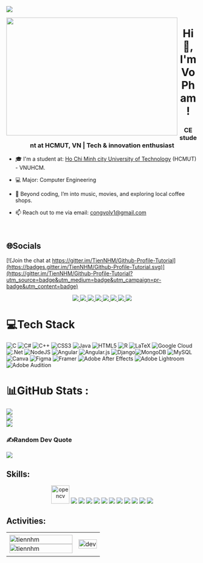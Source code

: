 [![](https://visitcount.itsvg.in/api?id=vopham&icon=0&color=0)](https://visitcount.itsvg.in)

<img align="left" width="450" height="310" src="https://github.githubassets.com/images/modules/profile/profile-first-repo.svg">
<h1 align="center">Hi 👋, I'm Vo Pham!</h1>
<p align="center">
  <h3 align="center">CE student at HCMUT, VN | Tech & innovation enthusiast</h3>
</p> 

- 🎓 I'm a student at: [Ho Chi Minh city University of Technology](https://hcmut.edu.vn/) (HCMUT) - VNUHCM.

- 💻 Major: Computer Engineering

- 🌱 Beyond coding, I’m into music, movies, and exploring local coffee shops.
  
- 📫 Reach out to me via email: congvolv1@gmail.com
  
<br />

## 🌐Socials

[![Join the chat at https://gitter.im/TienNHM/Github-Profile-Tutorial](https://badges.gitter.im/TienNHM/Github-Profile-Tutorial.svg)](https://gitter.im/TienNHM/Github-Profile-Tutorial?utm_source=badge&utm_medium=badge&utm_campaign=pr-badge&utm_content=badge)

<p align="center">
  <a href="https://www.facebook.com/vophajm" alt="Facebook">
    <img src="https://img.icons8.com/?size=100&id=118568&format=png&color=000000" />
  </a> 
    <a href="https://www.instagram.com/vopham.0104/" target="_blank">
    <img src="https://img.icons8.com/?size=100&id=Xy10Jcu1L2Su&format=png&color=000000"/>
  </a>
    <a href="https://www.threads.net/@vopham.0104?xmt=AQGzfwUDxPZ6f1nR5cJCEY8E9oS1Vh9rlztJWycVzGXSXZk"_blank">
    <img src="https://img.icons8.com/?size=100&id=ikThuZ5WmSYz&format=png&color=000000"/>
  </a>
  <a href="https://www.linkedin.com/in/vo-pham-78588631b/" target="_blank">
    <img src="https://img.icons8.com/?size=100&id=13930&format=png&color=000000"/>
  </a>
  <a href="https://github.com/vophamk23" alt="Github">
    <img src="https://img.icons8.com/?size=100&id=4Z2nCrz5iPY2&format=png&color=000000"/>
  </a> 
  <a href="https://www.youtube.com/@vopham9020" alt="Youtube channel" target="_blank" >
    <img src="https://img.icons8.com/?size=100&id=64159&format=png&color=000000"/>
  </a>
  <a href="https://www.tiktok.com/@vophajmn">
    <img src="https://img.icons8.com/?size=100&id=123922&format=png&color=000000"/>
  </a>
  <a href="mailto:congvolv1@gmail.com" alt="Email">
    <img src="https://img.icons8.com/?size=100&id=qyRpAggnV0zH&format=png&color=000000"/>
  </a>
</p>


# 💻Tech Stack
![C](https://img.shields.io/badge/c-%2300599C.svg?style=flat&logo=c&logoColor=white) ![C#](https://img.shields.io/badge/c%23-%23239120.svg?style=flat&logo=c-sharp&logoColor=white) ![C++](https://img.shields.io/badge/c++-%2300599C.svg?style=flat&logo=c%2B%2B&logoColor=white) ![CSS3](https://img.shields.io/badge/css3-%231572B6.svg?style=flat&logo=css3&logoColor=white) ![Java](https://img.shields.io/badge/java-%23ED8B00.svg?style=flat&logo=java&logoColor=white) ![HTML5](https://img.shields.io/badge/html5-%23E34F26.svg?style=flat&logo=html5&logoColor=white) ![R](https://img.shields.io/badge/r-%23276DC3.svg?style=flat&logo=r&logoColor=white) ![LaTeX](https://img.shields.io/badge/latex-%23008080.svg?style=flat&logo=latex&logoColor=white)  ![Google Cloud](https://img.shields.io/badge/Google%20Cloud-%234285F4.svg?style=flat&logo=google-cloud&logoColor=white) ![.Net](https://img.shields.io/badge/.NET-5C2D91?style=flat&logo=.net&logoColor=white) ![NodeJS](https://img.shields.io/badge/node.js-6DA55F?style=flat&logo=node.js&logoColor=white) ![Angular](https://img.shields.io/badge/angular-%23DD0031.svg?style=flat&logo=angular&logoColor=white) ![Angular.js](https://img.shields.io/badge/angular.js-%23E23237.svg?style=flat&logo=angularjs&logoColor=white) ![Django](https://img.shields.io/badge/django-%23092E20.svg?style=flat&logo=django&logoColor=white)![MongoDB](https://img.shields.io/badge/MongoDB-%234ea94b.svg?style=flat&logo=mongodb&logoColor=white) ![MySQL](https://img.shields.io/badge/mysql-%2300f.svg?style=flat&logo=mysql&logoColor=white) ![Canva](https://img.shields.io/badge/Canva-%2300C4CC.svg?style=flat&logo=Canva&logoColor=white) 	![Figma](https://img.shields.io/badge/figma-%23F24E1E.svg?style=flat&logo=figma&logoColor=white) ![Framer](https://img.shields.io/badge/Framer-black?style=flat&logo=framer&logoColor=blue) ![Adobe After Effects](https://img.shields.io/badge/Adobe%20After%20Effects-9999FF.svg?style=flat&logo=Adobe%20After%20Effects&logoColor=white) ![Adobe Lightroom](https://img.shields.io/badge/Adobe%20Lightroom-31A8FF.svg?style=flat&logo=Adobe%20Lightroom&logoColor=white) ![Adobe Audition](https://img.shields.io/badge/Adobe%20Audition-9999FF.svg?style=flat&logo=Adobe%20Audition&logoColor=white) 
# 📊GitHub Stats :
![](https://github-readme-stats.vercel.app/api?username=vopham&theme=radical&hide_border=false&include_all_commits=false&count_private=false)<br/>
![](https://github-readme-streak-stats.herokuapp.com/?user=vopham&theme=radical&hide_border=false)<br/>
![](https://github-readme-stats.vercel.app/api/top-langs/?username=vopham&theme=radical&hide_border=false&include_all_commits=false&count_private=false&layout=compact)

### ✍️Random Dev Quote
![](https://quotes-github-readme.vercel.app/api?type=horizontal&theme=radical)


## Skills:
<p align="center">
  <img src="https://www.vectorlogo.zone/logos/opencv/opencv-icon.svg" alt="opencv" width="48" height="48"/> 
  <img src="https://img.icons8.com/color/48/000000/microsoft-sql-server.png"/>
  <img src="https://img.icons8.com/color/48/000000/mysql-logo.png"/>
  <img src="https://img.icons8.com/color/48/000000/mongodb.png"/>
  <img src="https://img.icons8.com/fluent/48/000000/matlab.png"/>
  <img src="https://img.icons8.com/color/48/000000/git.png"/>
  <img src="https://img.icons8.com/color/48/000000/github-2.png"/>
  <img src="https://img.icons8.com/color/48/000000/visual-studio-code-2019.png"/>
  <img src="https://img.icons8.com/color/48/000000/visual-studio-2019.png"/>
  <img src="https://img.icons8.com/dusk/48/000000/anaconda.png"/>
  <img src="https://img.icons8.com/fluent/48/000000/spyder-ide.png"/>
  <img src="https://img.icons8.com/color/48/000000/trello.png"/>
</p>

## Activities:

<table style="width:100%;">
  <tr>
    <td>
      <img src="https://github-readme-stats.vercel.app/api/top-langs/?username=tiennhm&bg_color=FFFFFF00&text_color=179fa3&layout=compact&hide=CSS&langs_count=10&custom_title=Top%20ngôn%20ngữ%20được%20dùng" alt="tiennhm" width="100%"/>
      <img src="https://github-readme-stats.vercel.app/api?username=tiennhm&bg_color=FFFFFF00&text_color=179fa3&show_icons=true&count_private=true&include_all_commits=true&custom_title=Hoạt%20động%20trên%20Github" alt="tiennhm" width="100%"/>
    </td>
    <td>
      <p align="center"> 
        <img src="https://cdn.dribbble.com/users/1059583/screenshots/4171367/coding-freak.gif" alt="dev" width="100%"/>
      </p>
    </td>
  </tr>
</table>

